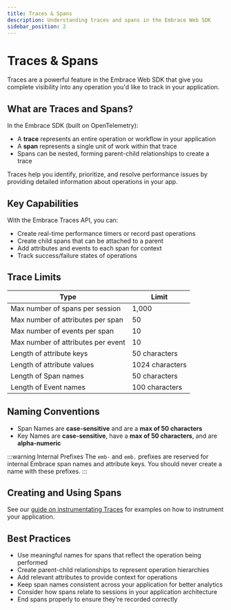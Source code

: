 ```yaml
---
title: Traces & Spans
description: Understanding traces and spans in the Embrace Web SDK
sidebar_position: 2
---
```


# Traces & Spans

Traces are a powerful feature in the Embrace Web SDK that give you complete visibility into any operation you'd like to track in your application.

## What are Traces and Spans?

In the Embrace SDK (built on OpenTelemetry):

- A **trace** represents an entire operation or workflow in your application 
- A **span** represents a single unit of work within that trace
- Spans can be nested, forming parent-child relationships to create a trace

Traces help you identify, prioritize, and resolve performance issues by providing detailed information about operations in your app.

## Key Capabilities

With the Embrace Traces API, you can:

- Create real-time performance timers or record past operations
- Create child spans that can be attached to a parent
- Add attributes and events to each span for context
- Track success/failure states of operations

## Trace Limits

| Type                               | Limit           |
| ---------------------------------- |-----------------|
| Max number of spans per session    | 1,000           |
| Max number of attributes per span  | 50              |
| Max number of events per span      | 10              |
| Max number of attributes per event | 10              |
| Length of attribute keys           | 50 characters   |
| Length of attribute values         | 1024 characters |
| Length of Span names               | 50 characters   |
| Length of Event names              | 100 characters  |

## Naming Conventions

- Span Names are **case-sensitive** and are a **max of 50 characters**
- Key Names are **case-sensitive**, have a **max of 50 characters**, and are **alpha-numeric**

:::warning Internal Prefixes
The `emb-` and `emb.` prefixes are reserved for internal Embrace span names and attribute keys.
You should never create a name with these prefixes.
:::

## Creating and Using Spans

See our [guide on instrumentating Traces](/docs/web/manual-instrumentation/custom-traces.md) for examples on
how to instrument your application.

## Best Practices

- Use meaningful names for spans that reflect the operation being performed
- Create parent-child relationships to represent operation hierarchies
- Add relevant attributes to provide context for operations
- Keep span names consistent across your application for better analytics
- Consider how spans relate to sessions in your application architecture
- End spans properly to ensure they're recorded correctly
